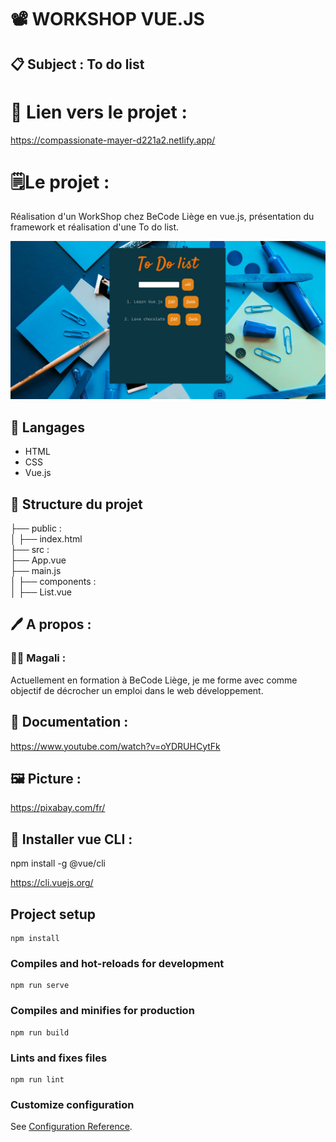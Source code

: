 # 📽️ WORKSHOP VUE.JS 
## 📋 Subject : To do list 

# 🔗 Lien vers le projet : 
https://compassionate-mayer-d221a2.netlify.app/

# 🗒Le projet :

Réalisation d'un WorkShop chez BeCode Liège en vue.js, présentation du framework et réalisation d'une To do list.

![<Visuel>](/src/assets/Capture.png)

## 🔧 Langages

* HTML
* CSS
* Vue.js

## 📁 Structure du projet

├── public :</br>
│ ├── index.html</br>
├── src :</br>
├── App.vue</br>
├── main.js</br>
│ ├── components :</br>
│ ├── List.vue</br>


## 🖊 A propos :

### 👩‍💻 Magali :

Actuellement en formation à BeCode Liège, je me forme avec comme objectif de décrocher un emploi dans le web développement. 

## 📌 Documentation :
https://www.youtube.com/watch?v=oYDRUHCytFk

## 🖼 Picture :
https://pixabay.com/fr/

## 💾 Installer vue CLI : 

npm install -g @vue/cli

https://cli.vuejs.org/


## Project setup
```
npm install
```

### Compiles and hot-reloads for development
```
npm run serve
```

### Compiles and minifies for production
```
npm run build
```

### Lints and fixes files
```
npm run lint
```

### Customize configuration
See [Configuration Reference](https://cli.vuejs.org/config/).

